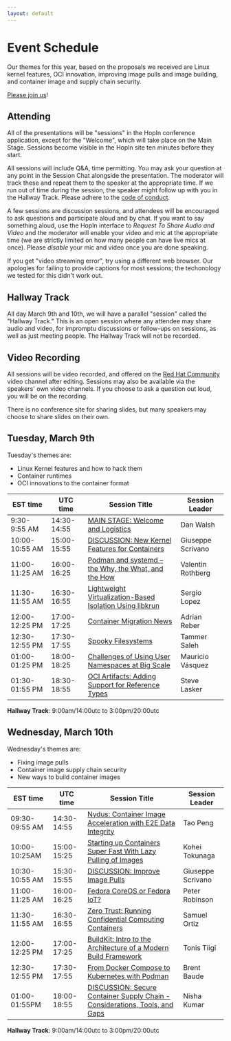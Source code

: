 ```yaml
---
layout: default
---
```



# Event Schedule

Our themes for this year, based on the proposals we received are Linux kernel
features, OCI innovation, improving image pulls and image building, and container
image and supply chain security.

[Please join us](/register)!

## Attending

All of the presentations will be "sessions" in the HopIn conference application, except for the "Welcome", which will take place on the Main Stage. Sessions become visible in the HopIn site ten minutes before they start.  

All sessions will include Q&A, time permitting.  You may ask your question at any point in the Session Chat alongside the presentation.  The moderator will track these and repeat them to the speaker at the appropriate time.  If we run out of time during the session, the speaker might follow up with you in the Hallway Track.  Please adhere to the [code of conduct](/conduct).

A few sessions are discussion sessions, and attendees will be encouraged to ask questions and participate aloud and by chat.  If you want to say something aloud, use the HopIn interface to *Request To Share Audio and Video* and the moderator will enable your video and mic at the appropriate time (we are strictly limited on how many people can have live mics at once).  Please *disable* your mic and video once you are done speaking.

If you get "video streaming error", try using a different web browser.  Our apologies for failing to provide captions for most sessions; the techonology we tested for this didn't work out.

## Hallway Track

All day March 9th and 10th, we will have a parallel "session" called the "Hallway Track."  This is an open session where any attendee may share audio and video, for impromptu discussions or follow-ups on sessions, as well as just meeting people.  The Hallway Track will not be recorded.

## Video Recording

All sessions will be video recorded, and offered on the [Red Hat Community](https://www.youtube.com/c/RedHatCommunity) video channel after editing.  Sessions may also be available via the speakers' own video channels.  If you choose to ask a question out loud, you will be on the recording.

There is no conference site for sharing slides, but many speakers may choose to share slides on their own.


## Tuesday, March 9th

Tuesday's themes are:

* Linux Kernel features and how to hack them
* Container runtimes
* OCI innovations to the container format


| EST time | UTC time | Session Title | Session Leader |
| ---------- | ------ | ---------------------------------------- | ---------- |
| 9:30-9:55 AM | 14:30-14:55 | [MAIN STAGE: Welcome and Logistics](/sessions/welcomeand) | Dan Walsh |
| 10:00-10:55 AM | 15:00-15:55 | [DISCUSSION: New Kernel Features for Containers](/sessions/newkernelf) | Giuseppe Scrivano |
| 11:00-11:25 AM | 16:00-16:25 | [Podman and systemd – the Why, the What, and the How](/sessions/podmanands) | Valentin Rothberg |
| 11:30-11:55 AM | 16:30-16:55 | [Lightweight Virtualization-Based Isolation Using libkrun](/sessions/lightweigh) | Sergio Lopez |
| 12:00-12:25 PM | 17:00-17:25 | [Container Migration News](/sessions/containerm) | Adrian Reber |
| 12:30-12:55 PM | 17:30-17:55 | [Spooky Filesystems](/sessions/spookyfile) | Tammer Saleh |
| 01:00-01:25 PM | 18:00-18:25 | [Challenges of Using User Namespaces at Big Scale](/sessions/challenges) | Mauricio Vásquez |
| 01:30-01:55 PM | 18:30-18:55 | [OCI Artifacts: Adding Support for Reference Types](/sessions/ociartifac) | Steve Lasker |

**Hallway Track**: 9:00am/14:00utc to 3:00pm/20:00utc

## Wednesday, March 10th

Wednesday's themes are:

* Fixing image pulls
* Container image supply chain security
* New ways to build container images

| EST time | UTC time | Session Title | Session Leader |
| -------- | ------ | ---------------------------------------- | ---------- |
| 09:30-09:55 AM | 14:30-14:55 | [Nydus: Container Image Acceleration with E2E Data Integrity](/sessions/nydusconta) | Tao Peng |
| 10:00-10:25AM | 15:00-15:25 | [Starting up Containers Super Fast With Lazy Pulling of Images](/sessions/startingup) | Kohei Tokunaga |
| 10:30-10:55 AM | 15:30-15:55 | [DISCUSSION: Improve Image Pulls ](/sessions/improveima) | Giuseppe Scrivano |
| 11:00-11:25 AM | 16:00-16:25 | [Fedora CoreOS or Fedora IoT?](/sessions/coreosiot) | Peter Robinson |
| 11:30-11:55 AM | 16:30-16:55 | [Zero Trust: Running Confidential Computing Containers](/sessions/zerotrustr) | Samuel Ortiz |
| 12:00-12:25 PM | 17:00-17:25 | [BuildKit: Intro to the Architecture of a Modern Build Framework](/sessions/buildkitin) | Tonis Tiigi |
| 12:30-12:55 PM | 17:30-17:55 | [From Docker Compose to Kubernetes with Podman](/sessions/fromdocker) | Brent Baude |
| 01:00-01:55PM | 18:00-18:55 | [DISCUSSION: Secure Container Supply Chain - Considerations, Tools, and Gaps](/sessions/securecont) | Nisha Kumar |

**Hallway Track**: 9:00am/14:00utc to 3:00pm/20:00utc
